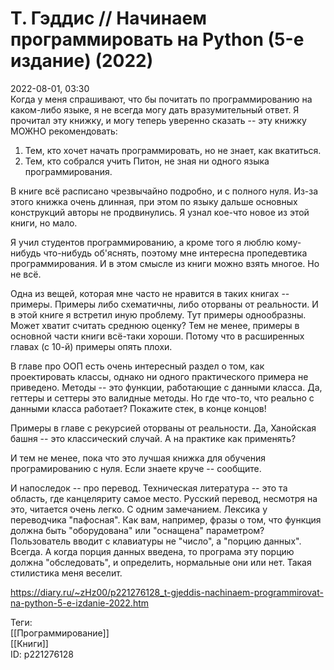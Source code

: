 Т. Гэддис // Начинаем программировать на Python (5-е издание) (2022)
=====================================================================

   
 2022-08-01, 03:30   
  Когда у меня спрашивают, что бы почитать по программированию на каком-либо языке, я не всегда могу дать вразумительный ответ. Я прочитал эту книжку, и могу теперь уверенно сказать -- эту книжку МОЖНО рекомендовать:   
 1. Тем, кто хочет начать программировать, но не знает, как вкатиться.   
 2. Тем, кто собрался учить Питон, не зная ни одного языка программирования.   
   
 В книге всё расписано чрезвычайно подробно, и с полного нуля. Из-за этого книжка очень длинная, при этом по языку дальше основных конструкций авторы не продвинулись. Я узнал кое-что новое из этой книги, но мало.   
   
 Я учил студентов программированию, а кроме того я люблю кому-нибудь что-нибудь об'яснять, поэтому мне интересна пропедевтика программирования. И в этом смысле из книги можно взять многое. Но не всё.   
   
 Одна из вещей, которая мне часто не нравится в таких книгах -- примеры. Примеры либо схематичны, либо оторваны от реальности. И в этой книге я встретил иную проблему. Тут примеры однообразны. Может хватит считать среднюю оценку? Тем не менее, примеры в основной части книги всё-таки хороши. Потому что в расширенных главах (с 10-й) примеры опять плохи.   
   
 В главе про ООП есть очень интересный раздел о том, как проектировать классы, однако ни одного практического примера не приведено. Методы -- это функции, работающие с данными класса. Да, геттеры и сеттеры это валидные методы. Но где что-то, что реально с данными класса работает? Покажите стек, в конце концов!   
   
 Примеры в главе с рекурсией оторваны от реальности. Да, Ханойская башня -- это классический случай. А на практике как применять?   
   
 И тем не менее, пока что это лучшая книжка для обучения програмированию с нуля. Если знаете круче -- сообщите.   
   
 И напоследок -- про перевод. Техническая литература -- это та область, где канцеляриту самое место. Русский перевод, несмотря на это, читается очень легко. С одним замечанием. Лексика у переводчика "пафосная". Как вам, например, фразы о том, что функция должна быть "оборудована" или "оснащена" параметром? Пользователь вводит с клавиатуры не "число", а "порцию данных". Всегда. А когда порция данных введена, то програма эту порцию должна "обследовать", и определить, нормальные они или нет. Такая стилистика меня веселит.   
    
 <https://diary.ru/~zHz00/p221276128_t-gjeddis-nachinaem-programmirovat-na-python-5-e-izdanie-2022.htm>   
   
 Теги:   
 [[Программирование]]   
 [[Книги]]   
 ID: p221276128